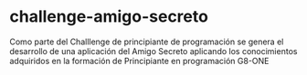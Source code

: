 # challenge-amigo-secreto
Como parte del Challlenge de principiante de programación se genera el desarrollo de una aplicación del Amigo Secreto aplicando los conocimientos adquiridos en la formación de Principiante en programación G8-ONE
